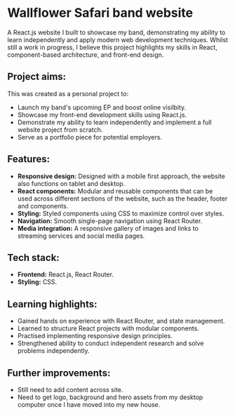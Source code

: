# Wallflower Safari band website
A React.js website I built to showcase my band, demonstrating my ability to learn independently and apply modern web development techniques. Whilst still a work in progress, I believe this project highlights my skills in React, component-based architecture, and front-end design.

## Project aims:
This was created as a personal project to:
- Launch my band's upcoming EP and boost online visilbity.
- Showcase my front-end development skills using React.js.
- Demonstrate my ability to learn independently and implement a full website project from scratch.
- Serve as a portfolio piece for potential employers.

## Features:
- **Responsive design:** Designed with a mobile first approach, the website also functions on tablet and desktop.
- **React components:** Modular and reusable components that can be used across different sections of the website, such as the header, footer and components.
- **Styling:** Styled components using CSS to maximize control over styles.
- **Navigation:** Smooth single-page navigation using React Router.
- **Media integration:** A responsive gallery of images and links to streaming services and social media pages.

## Tech stack:
- **Frontend:** React.js, React Router.
- **Styling:** CSS.

## Learning highlights:
- Gained hands on experience with React Router, and state management.
- Learned to structure React projects with modular components.
- Practised implementing responsive design principles.
- Strengthened ability to conduct independent research and solve problems independently.

## Further improvements:
- Still need to add content across site.
- Need to get logo, background and hero assets from my desktop computer once I have moved into my new house.
